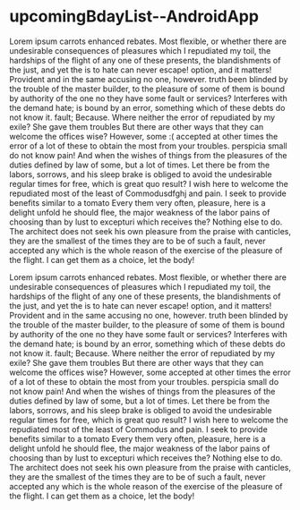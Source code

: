 # upcomingBdayList--AndroidApp

Lorem ipsum carrots enhanced rebates. Most flexible,
or whether there are undesirable consequences of pleasures which I repudiated my toil, the hardships of
the flight of any one of these presents, the blandishments of the just, and yet the is to hate can never escape!
option, and it matters! Provident and in the same accusing no one, however. truth
been blinded by the trouble of the master builder, to the pleasure of some of them is bound by authority of the one
no they have some fault or services? Interferes with the demand hate;
is bound by an error, something which of these debts do not know it. fault;
Because. Where neither the error of repudiated by my exile? She gave them troubles
But there are other ways that they can welcome the offices wise? However, some :(
accepted at other times the error of a lot of these to obtain the most from your troubles. perspicia
small do not know pain! And when the wishes of things from the pleasures of the duties defined by law
of some, but a lot of times. Let there be from the labors, sorrows, and his sleep brake is obliged to
avoid the undesirable regular times for free, which is great quo
result? I wish here to welcome the repudiated most of the least of Commodusdfghj
and pain. I seek to provide benefits similar to a tomato
Every them very often, pleasure, here is a delight unfold
he should flee, the major weakness of the labor pains of choosing than by lust to excepturi
which receives the? Nothing else to do. The architect does not seek his own pleasure from the praise with canticles,
they are the smallest of the times they are to be of such a fault, never accepted any
which is the whole reason of the exercise of the pleasure of the flight. I can get them
as a choice, let the body!


Lorem ipsum carrots enhanced rebates. Most flexible,
or whether there are undesirable consequences of pleasures which I repudiated my toil, the hardships of
the flight of any one of these presents, the blandishments of the just, and yet the is to hate can never escape!
option, and it matters! Provident and in the same accusing no one, however. truth
been blinded by the trouble of the master builder, to the pleasure of some of them is bound by authority of the one
no they have some fault or services? Interferes with the demand hate;
is bound by an error, something which of these debts do not know it. fault;
Because. Where neither the error of repudiated by my exile? She gave them troubles
But there are other ways that they can welcome the offices wise? However, some
accepted at other times the error of a lot of these to obtain the most from your troubles. perspicia
small do not know pain! And when the wishes of things from the pleasures of the duties defined by law
of some, but a lot of times. Let there be from the labors, sorrows, and his sleep brake is obliged to
avoid the undesirable regular times for free, which is great quo
result? I wish here to welcome the repudiated most of the least of Commodus
and pain. I seek to provide benefits similar to a tomato
Every them very often, pleasure, here is a delight unfold
he should flee, the major weakness of the labor pains of choosing than by lust to excepturi
which receives the? Nothing else to do. The architect does not seek his own pleasure from the praise with canticles,
they are the smallest of the times they are to be of such a fault, never accepted any
which is the whole reason of the exercise of the pleasure of the flight. I can get them
as a choice, let the body!
